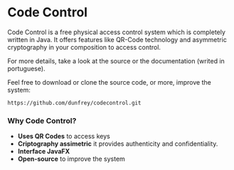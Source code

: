 # Code Control

Code Control is a free physical access control system which is completely written in Java. It offers features like QR-Code technology and asymmetric cryptography in your composition to access control.

For more details, take a look at the source or the documentation (writed in portuguese).

Feel free to download or clone the source code, or more, improve the system: 

    https://github.com/dunfrey/codecontrol.git

### Why Code Control? ###
 - **Uses QR Codes** to access keys
 - **Criptography assimetric** it provides authenticity and confidentiality.
 - **Interface JavaFX** 
 - **Open-source** to improve the system
